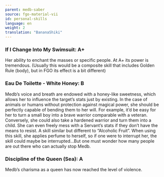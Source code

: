 ```yaml
---
parent: medb-saber
source: fgo-material-vii
id: personal-skills
language: en
weight: 2
translation: "BananaShiki"
---
```


### If I Change Into My Swimsuit: A+

Her ability to enchant the masses or specific people.
At A+ its power is tremendous.
(Usually this would be a composite skill that includes Golden Rule (body), but in FGO its effect is a bit different)

### Eau De Toilette - White Honey: B

Medb’s voice and breath are endowed with a honey-like sweetness, which allows her to influence the target’s stats just by existing.
In the case of animals or humans without protection against magical power, she should be perfectly capable of bending them to her will.
For example, it’d be easy for her to turn a small boy into a brave warrior comparable with a veteran. Conversely, she could also take a hardened warrior and turn them into a child.
She can even freely mess with a Servant’s stats if they don’t have the means to resist.
A skill similar but different to “Alcoholic Fruit”.
When using this skill, she applies perfume to herself, so if one were to interrupt her, the skill could maybe be interrupted…But one must wonder how many people are out there who can actually stop Medb.

### Discipline of the Queen (Sea): A

Medb’s charisma as a queen has now reached the level of violence.
